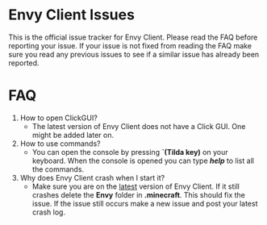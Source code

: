 # Envy Client Issues
This is the official issue tracker for Envy Client. Please read the FAQ before reporting your issue. If your issue is not fixed from reading the FAQ make sure you read any previous issues to see if a similar issue has already been reported.

# FAQ
1) How to open ClickGUI?
    * The latest version of Envy Client does not have a Click GUI. One might be added later on.
2) How to use commands?
    * You can open the console by pressing **`(Tilda key)**  on your keyboard. When the console is opened you can type **_help_** to list all the commands.
3) Why does Envy Client crash when I start it?
    * Make sure you are on the [latest](https://download.envyclient.com/) version of Envy Client. If it still crashes delete the **Envy** folder in **.minecraft**. This should fix the issue. If the issue still occurs make a new issue and post your latest crash log.